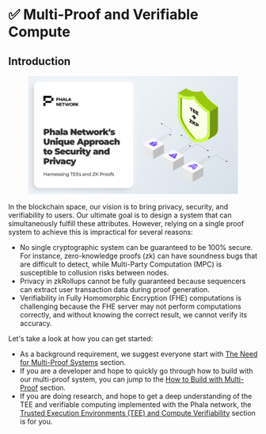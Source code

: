 # ✅ Multi-Proof and Verifiable Compute

## Introduction

<figure><img src="../../.gitbook/assets/Intro-Multi-Proof.png" alt=""><figcaption></figcaption></figure>

In the blockchain space, our vision is to bring privacy, security, and verifiability to users. Our ultimate goal is to design a system that can simultaneously fulfill these attributes. However, relying on a single proof system to achieve this is impractical for several reasons:

- No single cryptographic system can be guaranteed to be 100% secure. For instance, zero-knowledge proofs (zk) can have soundness bugs that are difficult to detect, while Multi-Party Computation (MPC) is susceptible to collusion risks between nodes.
- Privacy in zkRollups cannot be fully guaranteed because sequencers can extract user transaction data during proof generation.
- Verifiability in Fully Homomorphic Encryption (FHE) computations is challenging because the FHE server may not perform computations correctly, and without knowing the correct result, we cannot verify its accuracy.

Let's take a look at how you can get started:

- As a background requirement, we suggest everyone start with [The Need for Multi-Proof Systems](./why-multi-proof-and-how-we-can-help.md) section.
- If you are a developer and hope to quickly go through how to build with our multi-proof system, you can jump to the [How to Build with Multi-Proof](./how-to-build-with-multi-proof.md) section.
- If you are doing research, and hope to get a deep understanding of the TEE and verifiable computing implemented with the Phala network, the [Trusted Execution Environments (TEE) and Compute Verifiability](./trusted-execution-environments-tee-and-compute-verifiability.md) section is for you.
